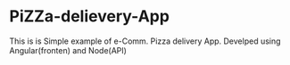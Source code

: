 # PiZZa-delievery-App
This is is Simple example of e-Comm.  Pizza delivery App. Develped using Angular(fronten) and Node(API)
